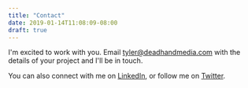 ```yaml
---
title: "Contact"
date: 2019-01-14T11:08:09-08:00
draft: true
---
```


I'm excited to work with you. Email [tyler@deadhandmedia.com](mailto:tyler@deadhandmedia.com) with the details of your project and I'll be in touch.

You can also connect with me on [LinkedIn](https://www.linkedin.com/in/tylerlwsmith/), or follow me on [Twitter](https://twitter.com/tylerlwsmith).
